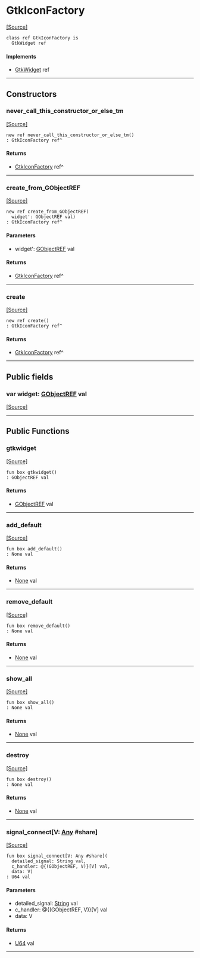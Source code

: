 # GtkIconFactory
<span class="source-link">[[Source]](src/gtk3/GtkIconFactory.md#L6)</span>
```pony
class ref GtkIconFactory is
  GtkWidget ref
```

#### Implements

* [GtkWidget](gtk3-GtkWidget.md) ref

---

## Constructors

### never_call_this_constructor_or_else_tm
<span class="source-link">[[Source]](src/gtk3/GtkIconFactory.md#L10)</span>


```pony
new ref never_call_this_constructor_or_else_tm()
: GtkIconFactory ref^
```

#### Returns

* [GtkIconFactory](gtk3-GtkIconFactory.md) ref^

---

### create_from_GObjectREF
<span class="source-link">[[Source]](src/gtk3/GtkIconFactory.md#L13)</span>


```pony
new ref create_from_GObjectREF(
  widget': GObjectREF val)
: GtkIconFactory ref^
```
#### Parameters

*   widget': [GObjectREF](gtk3-..-gobject-GObjectREF.md) val

#### Returns

* [GtkIconFactory](gtk3-GtkIconFactory.md) ref^

---

### create
<span class="source-link">[[Source]](src/gtk3/GtkIconFactory.md#L17)</span>


```pony
new ref create()
: GtkIconFactory ref^
```

#### Returns

* [GtkIconFactory](gtk3-GtkIconFactory.md) ref^

---

## Public fields

### var widget: [GObjectREF](gtk3-..-gobject-GObjectREF.md) val
<span class="source-link">[[Source]](src/gtk3/GtkIconFactory.md#L7)</span>



---

## Public Functions

### gtkwidget
<span class="source-link">[[Source]](src/gtk3/GtkIconFactory.md#L9)</span>


```pony
fun box gtkwidget()
: GObjectREF val
```

#### Returns

* [GObjectREF](gtk3-..-gobject-GObjectREF.md) val

---

### add_default
<span class="source-link">[[Source]](src/gtk3/GtkIconFactory.md#L26)</span>


```pony
fun box add_default()
: None val
```

#### Returns

* [None](builtin-None.md) val

---

### remove_default
<span class="source-link">[[Source]](src/gtk3/GtkIconFactory.md#L36)</span>


```pony
fun box remove_default()
: None val
```

#### Returns

* [None](builtin-None.md) val

---

### show_all
<span class="source-link">[[Source]](src/gtk3/GtkWidget.md#L4)</span>


```pony
fun box show_all()
: None val
```

#### Returns

* [None](builtin-None.md) val

---

### destroy
<span class="source-link">[[Source]](src/gtk3/GtkWidget.md#L10)</span>


```pony
fun box destroy()
: None val
```

#### Returns

* [None](builtin-None.md) val

---

### signal_connect\[V: [Any](builtin-Any.md) #share\]
<span class="source-link">[[Source]](src/gtk3/GtkWidget.md#L13)</span>


```pony
fun box signal_connect[V: Any #share](
  detailed_signal: String val,
  c_handler: @{(GObjectREF, V)}[V] val,
  data: V)
: U64 val
```
#### Parameters

*   detailed_signal: [String](builtin-String.md) val
*   c_handler: @{(GObjectREF, V)}[V] val
*   data: V

#### Returns

* [U64](builtin-U64.md) val

---

